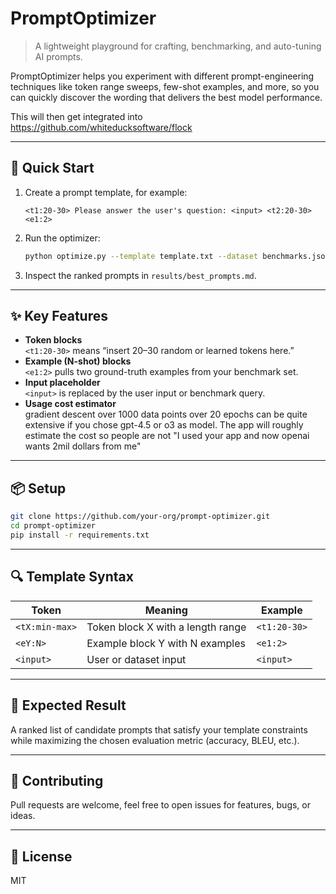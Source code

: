 # PromptOptimizer

> A lightweight playground for crafting, benchmarking, and auto-tuning AI prompts.

PromptOptimizer helps you experiment with different prompt-engineering techniques like token range sweeps, few-shot examples, and more, so you can quickly discover the wording that delivers the best model performance.

This will then get integrated into https://github.com/whiteducksoftware/flock


---

## 🚀 Quick Start

1. Create a prompt template, for example:

   ```text
   <t1:20-30> Please answer the user's question: <input> <t2:20-30> <e1:2>
   ```

2. Run the optimizer:

   ```bash
   python optimize.py --template template.txt --dataset benchmarks.json
   ```

3. Inspect the ranked prompts in `results/best_prompts.md`.


---

## ✨ Key Features
- **Token blocks**  
  ` <t1:20-30> ` means “insert 20–30 random or learned tokens here.”  
- **Example (N-shot) blocks**  
  ` <e1:2> ` pulls two ground-truth examples from your benchmark set.  
- **Input placeholder**  
  ` <input> ` is replaced by the user input or benchmark query.
- **Usage cost estimator**  
  gradient descent over 1000 data points over 20 epochs can be quite extensive if you chose gpt-4.5 or o3 as model.
  The app will roughly estimate the cost so people are not "I used your app and now openai wants 2mil dollars from me"

---

## 📦 Setup

```bash
git clone https://github.com/your-org/prompt-optimizer.git
cd prompt-optimizer
pip install -r requirements.txt
````

---



## 🔍 Template Syntax

| Token          | Meaning                           | Example      |
| -------------- | --------------------------------- | ------------ |
| `<tX:min-max>` | Token block X with a length range | `<t1:20-30>` |
| `<eY:N>`       | Example block Y with N examples   | `<e1:2>`     |
| `<input>`      | User or dataset input             | `<input>`    |

---

## 🎯 Expected Result

A ranked list of candidate prompts that satisfy your template constraints while maximizing the chosen evaluation metric (accuracy, BLEU, etc.).

---

## 🤝 Contributing

Pull requests are welcome, feel free to open issues for features, bugs, or ideas.

---

## 📜 License

MIT

